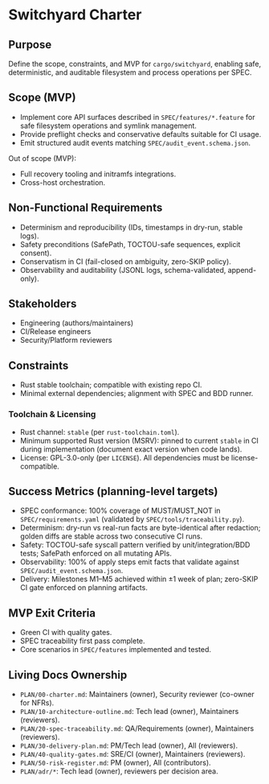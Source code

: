 # Switchyard Charter

## Purpose

Define the scope, constraints, and MVP for `cargo/switchyard`, enabling safe, deterministic, and auditable filesystem and process operations per SPEC.

## Scope (MVP)

- Implement core API surfaces described in `SPEC/features/*.feature` for safe filesystem operations and symlink management.
- Provide preflight checks and conservative defaults suitable for CI usage.
- Emit structured audit events matching `SPEC/audit_event.schema.json`.

Out of scope (MVP):

- Full recovery tooling and initramfs integrations.
- Cross-host orchestration.

## Non-Functional Requirements

- Determinism and reproducibility (IDs, timestamps in dry-run, stable logs).
- Safety preconditions (SafePath, TOCTOU-safe sequences, explicit consent).
- Conservatism in CI (fail-closed on ambiguity, zero-SKIP policy).
- Observability and auditability (JSONL logs, schema-validated, append-only).

## Stakeholders

- Engineering (authors/maintainers)
- CI/Release engineers
- Security/Platform reviewers

## Constraints

- Rust stable toolchain; compatible with existing repo CI.
- Minimal external dependencies; alignment with SPEC and BDD runner.

### Toolchain & Licensing

- Rust channel: `stable` (per `rust-toolchain.toml`).
- Minimum supported Rust version (MSRV): pinned to current `stable` in CI during implementation (document exact version when code lands).
- License: GPL-3.0-only (per `LICENSE`). All dependencies must be license-compatible.

## Success Metrics (planning-level targets)

- SPEC conformance: 100% coverage of MUST/MUST_NOT in `SPEC/requirements.yaml` (validated by `SPEC/tools/traceability.py`).
- Determinism: dry-run vs real-run facts are byte-identical after redaction; golden diffs are stable across two consecutive CI runs.
- Safety: TOCTOU-safe syscall pattern verified by unit/integration/BDD tests; SafePath enforced on all mutating APIs.
- Observability: 100% of apply steps emit facts that validate against `SPEC/audit_event.schema.json`.
- Delivery: Milestones M1–M5 achieved within ±1 week of plan; zero-SKIP CI gate enforced on planning artifacts.

## MVP Exit Criteria

- Green CI with quality gates.
- SPEC traceability first pass complete.
- Core scenarios in `SPEC/features` implemented and tested.

## Living Docs Ownership

- `PLAN/00-charter.md`: Maintainers (owner), Security reviewer (co-owner for NFRs).
- `PLAN/10-architecture-outline.md`: Tech lead (owner), Maintainers (reviewers).
- `PLAN/20-spec-traceability.md`: QA/Requirements (owner), Maintainers (reviewers).
- `PLAN/30-delivery-plan.md`: PM/Tech lead (owner), All (reviewers).
- `PLAN/40-quality-gates.md`: SRE/CI (owner), Maintainers (reviewers).
- `PLAN/50-risk-register.md`: PM (owner), All (contributors).
- `PLAN/adr/*`: Tech lead (owner), reviewers per decision area.
